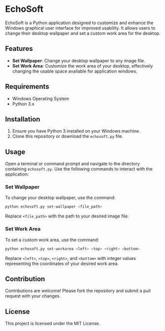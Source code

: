 # EchoSoft

EchoSoft is a Python application designed to customize and enhance the Windows graphical user interface for improved usability. It allows users to change their desktop wallpaper and set a custom work area for the desktop.

## Features

- **Set Wallpaper**: Change your desktop wallpaper to any image file.
- **Set Work Area**: Customize the work area of your desktop, effectively changing the usable space available for application windows.

## Requirements

- Windows Operating System
- Python 3.x

## Installation

1. Ensure you have Python 3 installed on your Windows machine.
2. Clone this repository or download the `echosoft.py` file.

## Usage

Open a terminal or command prompt and navigate to the directory containing `echosoft.py`. Use the following commands to interact with the application:

### Set Wallpaper

To change your desktop wallpaper, use the command:

```bash
python echosoft.py set-wallpaper <file_path>
```

Replace `<file_path>` with the path to your desired image file.

### Set Work Area

To set a custom work area, use the command:

```bash
python echosoft.py set-workarea <left> <top> <right> <bottom>
```

Replace `<left>`, `<top>`, `<right>`, and `<bottom>` with integer values representing the coordinates of your desired work area.

## Contribution

Contributions are welcome! Please fork the repository and submit a pull request with your changes.

## License

This project is licensed under the MIT License.